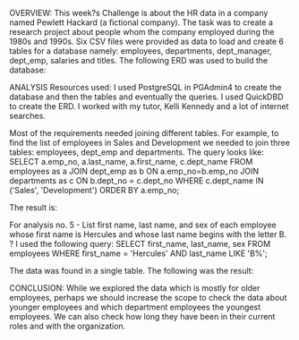 OVERVIEW:
This week?s Challenge is about the HR data in a company named Pewlett Hackard (a fictional company). 
The task was to create a research project about people whom the company employed during the 1980s and 1990s. Six CSV files were provided as data to load and create 6 tables for a database namely: employees, departments, dept_manager, dept_emp, salaries and titles. The following ERD was used to build the database:




ANALYSIS
Resources used:
I used PostgreSQL in PGAdmin4 to create the database and then the tables and eventually the queries. I used QuickDBD to create the ERD. 
I worked with my tutor, Kelli Kennedy and a lot of internet searches.


Most of the requirements needed joining different tables. For example, to find the list of employees in Sales and Development we needed to join three tables: employees, dept_emp and departments. The query looks like: SELECT a.emp_no, a.last_name, a.first_name, c.dept_name
FROM employees as a
    JOIN dept_emp as b
    ON a.emp_no=b.emp_no
	JOIN departments as c
	ON b.dept_no = c.dept_no
	WHERE c.dept_name IN ('Sales', 'Development')
ORDER BY a.emp_no;

The result is:



For analysis no. 5 - List first name, last name, and sex of each employee whose first name is Hercules and whose last name begins with the letter B. ? I used the following query:
SELECT first_name, last_name, sex
FROM employees
WHERE first_name = 'Hercules'
AND last_name LIKE 'B%';

The data was found in a single table. The following was the result:



CONCLUSION:
While we explored the data which is mostly for older employees, perhaps we should increase the scope to check the data about younger employees and which department employees the youngest employees. We can also check how long they have been in their current roles and with the organization.
